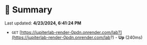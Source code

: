 # 📖 Summary
Last updated: **4/23/2024, 6:41:24 PM**

- `GET` [https://jupiterlab-render-0pdn.onrender.com/lab?](https://jupiterlab-render-0pdn.onrender.com/lab?) - **Up** (240ms)
